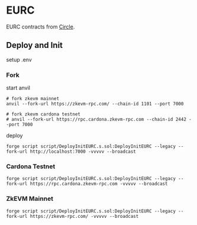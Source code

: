 # EURC

EURC contracts from [Circle](https://www.circle.com/en/eurc).

## Deploy and Init

setup .env

### Fork
start anvil
```shell
# fork zkevm mainnet
anvil --fork-url https://zkevm-rpc.com/ --chain-id 1101 --port 7000

# fork zkevm cardona testnet
# anvil --fork-url https://rpc.cardona.zkevm-rpc.com --chain-id 2442 --port 7000
```

deploy
```shell
forge script script/DeployInitEURC.s.sol:DeployInitEURC --legacy --fork-url http://localhost:7000 -vvvvv --broadcast
```

### Cardona Testnet
```shell
forge script script/DeployInitEURC.s.sol:DeployInitEURC --legacy --fork-url https://rpc.cardona.zkevm-rpc.com -vvvvv --broadcast
```


### ZkEVM Mainnet
```shell
forge script script/DeployInitEURC.s.sol:DeployInitEURC --legacy --fork-url https://zkevm-rpc.com/ -vvvvv --broadcast
```
